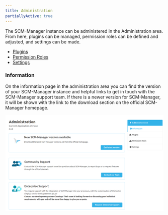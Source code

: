 ```yaml
---
title: Administration
partiallyActive: true
---
```

The SCM-Manager instance can be administered in the Administration area. From here, plugins can be managed, permission roles can be defined and adjusted, and settings can be made.

* [Plugins](plugins/)
* [Permission Roles](roles/)
* [Settings](settings/)

### Information
On the information page in the administration area you can find the version of your SCM-Manager instance and helpful links to get in touch with the SCM-Manager support team. If there is a newer version for SCM-Manager, it will be shown with the link to the download section on the official SCM-Manager homepage.

![Administration-Information](assets/administration-information.png)
